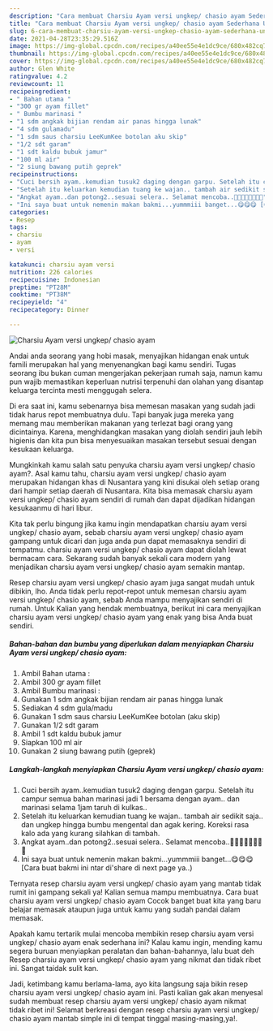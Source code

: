 ```yaml
---
description: "Cara membuat Charsiu Ayam versi ungkep/ chasio ayam Sederhana Untuk Jualan"
title: "Cara membuat Charsiu Ayam versi ungkep/ chasio ayam Sederhana Untuk Jualan"
slug: 6-cara-membuat-charsiu-ayam-versi-ungkep-chasio-ayam-sederhana-untuk-jualan
date: 2021-04-28T23:35:29.516Z
image: https://img-global.cpcdn.com/recipes/a40ee55e4e1dc9ce/680x482cq70/charsiu-ayam-versi-ungkep-chasio-ayam-foto-resep-utama.jpg
thumbnail: https://img-global.cpcdn.com/recipes/a40ee55e4e1dc9ce/680x482cq70/charsiu-ayam-versi-ungkep-chasio-ayam-foto-resep-utama.jpg
cover: https://img-global.cpcdn.com/recipes/a40ee55e4e1dc9ce/680x482cq70/charsiu-ayam-versi-ungkep-chasio-ayam-foto-resep-utama.jpg
author: Glen White
ratingvalue: 4.2
reviewcount: 11
recipeingredient:
- " Bahan utama "
- "300 gr ayam fillet"
- " Bumbu marinasi "
- "1 sdm angkak bijian rendam air panas hingga lunak"
- "4 sdm gulamadu"
- "1 sdm saus charsiu LeeKumKee botolan aku skip"
- "1/2 sdt garam"
- "1 sdt kaldu bubuk jamur"
- "100 ml air"
- "2 siung bawang putih geprek"
recipeinstructions:
- "Cuci bersih ayam..kemudian tusuk2 daging dengan garpu. Setelah itu campur semua bahan marinasi jadi 1 bersama dengan ayam.. dan marinasi selama 1jam taruh di kulkas.."
- "Setelah itu keluarkan kemudian tuang ke wajan.. tambah air sedikit saja.. dan ungkep hingga bumbu mengental dan agak kering. Koreksi rasa kalo ada yang kurang silahkan di tambah."
- "Angkat ayam..dan potong2..sesuai selera.. Selamat mencoba..🙏🙏🥰🥰🤗🤗💪💪"
- "Ini saya buat untuk nemenin makan bakmi...yummmiii banget...😋😋😋 [Cara buat bakmi ini ntar di&#39;share di next page ya..)"
categories:
- Resep
tags:
- charsiu
- ayam
- versi

katakunci: charsiu ayam versi 
nutrition: 226 calories
recipecuisine: Indonesian
preptime: "PT28M"
cooktime: "PT38M"
recipeyield: "4"
recipecategory: Dinner

---
```



![Charsiu Ayam versi ungkep/ chasio ayam](https://img-global.cpcdn.com/recipes/a40ee55e4e1dc9ce/680x482cq70/charsiu-ayam-versi-ungkep-chasio-ayam-foto-resep-utama.jpg)

Andai anda seorang yang hobi masak, menyajikan hidangan enak untuk famili merupakan hal yang menyenangkan bagi kamu sendiri. Tugas seorang ibu bukan cuman mengerjakan pekerjaan rumah saja, namun kamu pun wajib memastikan keperluan nutrisi terpenuhi dan olahan yang disantap keluarga tercinta mesti menggugah selera.

Di era  saat ini, kamu sebenarnya bisa memesan masakan yang sudah jadi tidak harus repot membuatnya dulu. Tapi banyak juga mereka yang memang mau memberikan makanan yang terlezat bagi orang yang dicintainya. Karena, menghidangkan masakan yang diolah sendiri jauh lebih higienis dan kita pun bisa menyesuaikan masakan tersebut sesuai dengan kesukaan keluarga. 



Mungkinkah kamu salah satu penyuka charsiu ayam versi ungkep/ chasio ayam?. Asal kamu tahu, charsiu ayam versi ungkep/ chasio ayam merupakan hidangan khas di Nusantara yang kini disukai oleh setiap orang dari hampir setiap daerah di Nusantara. Kita bisa memasak charsiu ayam versi ungkep/ chasio ayam sendiri di rumah dan dapat dijadikan hidangan kesukaanmu di hari libur.

Kita tak perlu bingung jika kamu ingin mendapatkan charsiu ayam versi ungkep/ chasio ayam, sebab charsiu ayam versi ungkep/ chasio ayam gampang untuk dicari dan juga anda pun dapat memasaknya sendiri di tempatmu. charsiu ayam versi ungkep/ chasio ayam dapat diolah lewat bermacam cara. Sekarang sudah banyak sekali cara modern yang menjadikan charsiu ayam versi ungkep/ chasio ayam semakin mantap.

Resep charsiu ayam versi ungkep/ chasio ayam juga sangat mudah untuk dibikin, lho. Anda tidak perlu repot-repot untuk memesan charsiu ayam versi ungkep/ chasio ayam, sebab Anda mampu menyajikan sendiri di rumah. Untuk Kalian yang hendak membuatnya, berikut ini cara menyajikan charsiu ayam versi ungkep/ chasio ayam yang enak yang bisa Anda buat sendiri.

<!--inarticleads1-->

##### Bahan-bahan dan bumbu yang diperlukan dalam menyiapkan Charsiu Ayam versi ungkep/ chasio ayam:

1. Ambil  Bahan utama :
1. Ambil 300 gr ayam fillet
1. Ambil  Bumbu marinasi :
1. Gunakan 1 sdm angkak bijian rendam air panas hingga lunak
1. Sediakan 4 sdm gula/madu
1. Gunakan 1 sdm saus charsiu LeeKumKee botolan (aku skip)
1. Gunakan 1/2 sdt garam
1. Ambil 1 sdt kaldu bubuk jamur
1. Siapkan 100 ml air
1. Gunakan 2 siung bawang putih (geprek)




<!--inarticleads2-->

##### Langkah-langkah menyiapkan Charsiu Ayam versi ungkep/ chasio ayam:

1. Cuci bersih ayam..kemudian tusuk2 daging dengan garpu. Setelah itu campur semua bahan marinasi jadi 1 bersama dengan ayam.. dan marinasi selama 1jam taruh di kulkas..
1. Setelah itu keluarkan kemudian tuang ke wajan.. tambah air sedikit saja.. dan ungkep hingga bumbu mengental dan agak kering. Koreksi rasa kalo ada yang kurang silahkan di tambah.
1. Angkat ayam..dan potong2..sesuai selera.. Selamat mencoba..🙏🙏🥰🥰🤗🤗💪💪
1. Ini saya buat untuk nemenin makan bakmi...yummmiii banget...😋😋😋 [Cara buat bakmi ini ntar di&#39;share di next page ya..)




Ternyata resep charsiu ayam versi ungkep/ chasio ayam yang mantab tidak rumit ini gampang sekali ya! Kalian semua mampu membuatnya. Cara buat charsiu ayam versi ungkep/ chasio ayam Cocok banget buat kita yang baru belajar memasak ataupun juga untuk kamu yang sudah pandai dalam memasak.

Apakah kamu tertarik mulai mencoba membikin resep charsiu ayam versi ungkep/ chasio ayam enak sederhana ini? Kalau kamu ingin, mending kamu segera buruan menyiapkan peralatan dan bahan-bahannya, lalu buat deh Resep charsiu ayam versi ungkep/ chasio ayam yang nikmat dan tidak ribet ini. Sangat taidak sulit kan. 

Jadi, ketimbang kamu berlama-lama, ayo kita langsung saja bikin resep charsiu ayam versi ungkep/ chasio ayam ini. Pasti kalian gak akan menyesal sudah membuat resep charsiu ayam versi ungkep/ chasio ayam nikmat tidak ribet ini! Selamat berkreasi dengan resep charsiu ayam versi ungkep/ chasio ayam mantab simple ini di tempat tinggal masing-masing,ya!.

